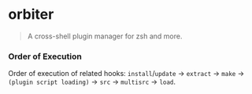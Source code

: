 # orbiter

> A cross-shell plugin manager for zsh and more.

### Order of Execution

Order of execution of related hooks: `install`/`update` -> `extract` -> `make` -> `(plugin script loading)` -> `src` -> `multisrc` -> `load`.
